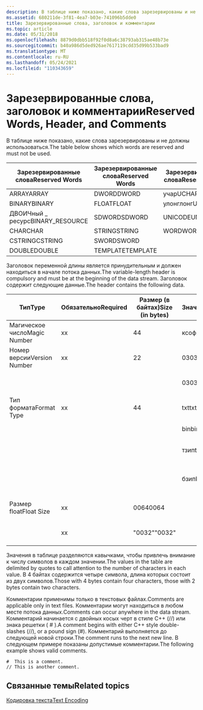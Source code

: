 ```yaml
---
description: В таблице ниже показано, какие слова зарезервированы и не должны использоваться.
ms.assetid: 680211de-3f81-4ea7-b03e-741096b5dde0
title: Зарезервированные слова, заголовок и комментарии
ms.topic: article
ms.date: 05/31/2018
ms.openlocfilehash: 8879d0dbb518f92f0d8a6c38793ab315ae48b73e
ms.sourcegitcommit: b40a986d5ded926ae7617119cdd35d99b533bad9
ms.translationtype: MT
ms.contentlocale: ru-RU
ms.lasthandoff: 05/24/2021
ms.locfileid: "110343659"
---
```

# <a name="reserved-words-header-and-comments"></a><span data-ttu-id="15e83-103">Зарезервированные слова, заголовок и комментарии</span><span class="sxs-lookup"><span data-stu-id="15e83-103">Reserved Words, Header, and Comments</span></span>

<span data-ttu-id="15e83-104">В таблице ниже показано, какие слова зарезервированы и не должны использоваться.</span><span class="sxs-lookup"><span data-stu-id="15e83-104">The table below shows which words are reserved and must not be used.</span></span>

| <span data-ttu-id="15e83-105">Зарезервированные слова</span><span class="sxs-lookup"><span data-stu-id="15e83-105">Reserved Words</span></span> | <span data-ttu-id="15e83-106">Зарезервированные слова</span><span class="sxs-lookup"><span data-stu-id="15e83-106">Reserved Words</span></span> | <span data-ttu-id="15e83-107">Зарезервированные слова</span><span class="sxs-lookup"><span data-stu-id="15e83-107">Reserved Words</span></span>|
|------------------|----------|-----------|
| <span data-ttu-id="15e83-108">ARRAY</span><span class="sxs-lookup"><span data-stu-id="15e83-108">ARRAY</span></span>            | <span data-ttu-id="15e83-109">DWORD</span><span class="sxs-lookup"><span data-stu-id="15e83-109">DWORD</span></span>    | <span data-ttu-id="15e83-110">учар</span><span class="sxs-lookup"><span data-stu-id="15e83-110">UCHAR</span></span>     |
| <span data-ttu-id="15e83-111">BINARY</span><span class="sxs-lookup"><span data-stu-id="15e83-111">BINARY</span></span>           | <span data-ttu-id="15e83-112">FLOAT</span><span class="sxs-lookup"><span data-stu-id="15e83-112">FLOAT</span></span>    | <span data-ttu-id="15e83-113">улонглонг</span><span class="sxs-lookup"><span data-stu-id="15e83-113">ULONGLONG</span></span> |
| <span data-ttu-id="15e83-114">ДВОИЧный \_ ресурс</span><span class="sxs-lookup"><span data-stu-id="15e83-114">BINARY\_RESOURCE</span></span> | <span data-ttu-id="15e83-115">SDWORD</span><span class="sxs-lookup"><span data-stu-id="15e83-115">SDWORD</span></span>   | <span data-ttu-id="15e83-116">UNICODE</span><span class="sxs-lookup"><span data-stu-id="15e83-116">UNICODE</span></span>   |
| <span data-ttu-id="15e83-117">CHAR</span><span class="sxs-lookup"><span data-stu-id="15e83-117">CHAR</span></span>             | <span data-ttu-id="15e83-118">STRING</span><span class="sxs-lookup"><span data-stu-id="15e83-118">STRING</span></span>   | <span data-ttu-id="15e83-119">WORD</span><span class="sxs-lookup"><span data-stu-id="15e83-119">WORD</span></span>      |
| <span data-ttu-id="15e83-120">CSTRING</span><span class="sxs-lookup"><span data-stu-id="15e83-120">CSTRING</span></span>          | <span data-ttu-id="15e83-121">SWORD</span><span class="sxs-lookup"><span data-stu-id="15e83-121">SWORD</span></span>    |           |
| <span data-ttu-id="15e83-122">DOUBLE</span><span class="sxs-lookup"><span data-stu-id="15e83-122">DOUBLE</span></span>           | <span data-ttu-id="15e83-123">TEMPLATE</span><span class="sxs-lookup"><span data-stu-id="15e83-123">TEMPLATE</span></span> |           |



 

<span data-ttu-id="15e83-124">Заголовок переменной длины является принудительным и должен находиться в начале потока данных.</span><span class="sxs-lookup"><span data-stu-id="15e83-124">The variable-length header is compulsory and must be at the beginning of the data stream.</span></span> <span data-ttu-id="15e83-125">Заголовок содержит следующие данные.</span><span class="sxs-lookup"><span data-stu-id="15e83-125">The header contains the following data.</span></span>



| <span data-ttu-id="15e83-126">Тип</span><span class="sxs-lookup"><span data-stu-id="15e83-126">Type</span></span>           | <span data-ttu-id="15e83-127">Обязательно</span><span class="sxs-lookup"><span data-stu-id="15e83-127">Required</span></span> | <span data-ttu-id="15e83-128">Размер (в байтах)</span><span class="sxs-lookup"><span data-stu-id="15e83-128">Size (in bytes)</span></span> | <span data-ttu-id="15e83-129">Значение</span><span class="sxs-lookup"><span data-stu-id="15e83-129">Value</span></span> | <span data-ttu-id="15e83-130">Описание</span><span class="sxs-lookup"><span data-stu-id="15e83-130">Description</span></span>                  |
|----------------|----------|-----------------|-------|------------------------------|
| <span data-ttu-id="15e83-131">Магическое число</span><span class="sxs-lookup"><span data-stu-id="15e83-131">Magic Number</span></span>   | <span data-ttu-id="15e83-132">x</span><span class="sxs-lookup"><span data-stu-id="15e83-132">x</span></span>        | <span data-ttu-id="15e83-133">4</span><span class="sxs-lookup"><span data-stu-id="15e83-133">4</span></span>               | <span data-ttu-id="15e83-134">ксоф</span><span class="sxs-lookup"><span data-stu-id="15e83-134">xof</span></span>   |                              |
| <span data-ttu-id="15e83-135">Номер версии</span><span class="sxs-lookup"><span data-stu-id="15e83-135">Version Number</span></span> | <span data-ttu-id="15e83-136">x</span><span class="sxs-lookup"><span data-stu-id="15e83-136">x</span></span>        | <span data-ttu-id="15e83-137">2</span><span class="sxs-lookup"><span data-stu-id="15e83-137">2</span></span>               | <span data-ttu-id="15e83-138">03</span><span class="sxs-lookup"><span data-stu-id="15e83-138">03</span></span>    | <span data-ttu-id="15e83-139">Основной номер версии 3</span><span class="sxs-lookup"><span data-stu-id="15e83-139">Major version 3</span></span>              |
|                |          |                 | <span data-ttu-id="15e83-140">03</span><span class="sxs-lookup"><span data-stu-id="15e83-140">03</span></span>    | <span data-ttu-id="15e83-141">Дополнительный номер версии 3</span><span class="sxs-lookup"><span data-stu-id="15e83-141">Minor version 3</span></span>              |
| <span data-ttu-id="15e83-142">Тип формата</span><span class="sxs-lookup"><span data-stu-id="15e83-142">Format Type</span></span>    | <span data-ttu-id="15e83-143">x</span><span class="sxs-lookup"><span data-stu-id="15e83-143">x</span></span>        | <span data-ttu-id="15e83-144">4</span><span class="sxs-lookup"><span data-stu-id="15e83-144">4</span></span>               | <span data-ttu-id="15e83-145">txt</span><span class="sxs-lookup"><span data-stu-id="15e83-145">txt</span></span>   | <span data-ttu-id="15e83-146">Текстовый файл</span><span class="sxs-lookup"><span data-stu-id="15e83-146">Text File</span></span>                    |
|                |          |                 | <span data-ttu-id="15e83-147">bin</span><span class="sxs-lookup"><span data-stu-id="15e83-147">bin</span></span>   | <span data-ttu-id="15e83-148">Двоичный файл</span><span class="sxs-lookup"><span data-stu-id="15e83-148">Binary file</span></span>                  |
|                |          |                 | <span data-ttu-id="15e83-149">тзип</span><span class="sxs-lookup"><span data-stu-id="15e83-149">tzip</span></span>  | <span data-ttu-id="15e83-150">Сжатый текстовый файл MSZip</span><span class="sxs-lookup"><span data-stu-id="15e83-150">MSZip compressed text file</span></span>   |
|                |          |                 | <span data-ttu-id="15e83-151">бзип</span><span class="sxs-lookup"><span data-stu-id="15e83-151">bzip</span></span>  | <span data-ttu-id="15e83-152">Сжатый двоичный файл MSZip</span><span class="sxs-lookup"><span data-stu-id="15e83-152">MSZip compressed binary file</span></span> |
| <span data-ttu-id="15e83-153">Размер float</span><span class="sxs-lookup"><span data-stu-id="15e83-153">Float Size</span></span>     | <span data-ttu-id="15e83-154">x</span><span class="sxs-lookup"><span data-stu-id="15e83-154">x</span></span>        | <span data-ttu-id="15e83-155">0064</span><span class="sxs-lookup"><span data-stu-id="15e83-155">0064</span></span>            |       | <span data-ttu-id="15e83-156">64-разрядное число с плавающей запятой</span><span class="sxs-lookup"><span data-stu-id="15e83-156">64-bit floats</span></span>                |
|                | <span data-ttu-id="15e83-157">x</span><span class="sxs-lookup"><span data-stu-id="15e83-157">x</span></span>        | <span data-ttu-id="15e83-158">"0032"</span><span class="sxs-lookup"><span data-stu-id="15e83-158">"0032"</span></span>          |       | <span data-ttu-id="15e83-159">32-разрядное число с плавающей запятой</span><span class="sxs-lookup"><span data-stu-id="15e83-159">32-bit floats</span></span>                |



 

<span data-ttu-id="15e83-160">Значения в таблице разделяются кавычками, чтобы привлечь внимание к числу символов в каждом значении.</span><span class="sxs-lookup"><span data-stu-id="15e83-160">The values in the table are delimited by quotes to call attention to the number of characters in each value.</span></span> <span data-ttu-id="15e83-161">В 4 байтах содержится четыре символа, длина которых состоит из двух символов.</span><span class="sxs-lookup"><span data-stu-id="15e83-161">Those with 4 bytes contain four characters, those with 2 bytes contain two characters.</span></span>

<span data-ttu-id="15e83-162">Комментарии применимы только в текстовых файлах.</span><span class="sxs-lookup"><span data-stu-id="15e83-162">Comments are applicable only in text files.</span></span> <span data-ttu-id="15e83-163">Комментарии могут находиться в любом месте потока данных.</span><span class="sxs-lookup"><span data-stu-id="15e83-163">Comments can occur anywhere in the data stream.</span></span> <span data-ttu-id="15e83-164">Комментарий начинается с двойных косых черт в стиле C++ (//) или знака решетки ( \# ).</span><span class="sxs-lookup"><span data-stu-id="15e83-164">A comment begins with either C++ style double-slashes (//), or a pound sign (\#).</span></span> <span data-ttu-id="15e83-165">Комментарий выполняется до следующей новой строки.</span><span class="sxs-lookup"><span data-stu-id="15e83-165">The comment runs to the next new line.</span></span> <span data-ttu-id="15e83-166">В следующем примере показаны допустимые комментарии.</span><span class="sxs-lookup"><span data-stu-id="15e83-166">The following example shows valid comments.</span></span>


```
#  This is a comment.
// This is another comment.
```



## <a name="related-topics"></a><span data-ttu-id="15e83-167">Связанные темы</span><span class="sxs-lookup"><span data-stu-id="15e83-167">Related topics</span></span>

<dl> <dt>

[<span data-ttu-id="15e83-168">Кодировка текста</span><span class="sxs-lookup"><span data-stu-id="15e83-168">Text Encoding</span></span>](text-encoding.md)
</dt> </dl>

 

 



